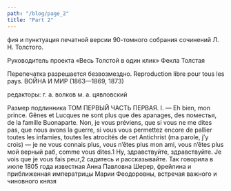 ```yaml
---
path: "/blog/page_2"
title: "Part 2"
---
```


фия и пунктуация печатной версии 90-томного собрания сочинений Л. Н. Толстого.

Руководитель проекта «Весь Толстой в один клик»
Фекла Толстая





Перепечатка разрешается безвозмездно. Reproduction libre pour tous les pays.
ВОЙНА И МИР (1863—1869, 1873)

редакторы:
г. а. волков
м. а. цявловский

Размер подлинника
ТОМ ПЕРВЫЙ
ЧАСТЬ ПЕРВАЯ.
I.
— Eh bien, mon prince. Gênes et Lucques ne sont plus que des apanages, des поместья, de la famille Buonaparte. Non, je vous préviens, que si vous ne me dites pas, que nous avons la guerre, si vous vous permettez encore de pallier toutes les infamies, toutes les atrocités de cet Antichrist (ma parole, j’y crois) — je ne vous connais plus, vous n’êtes plus mon ami, vous n’êtes plus мой верный раб, comme vous dites.1 Ну, здравствуйте, здравствуйте. Je vois que je vous fais peur,2 садитесь и рассказывайте.
Так говорила в июле 1805 года известная Анна Павловна Шерер, фрейлина и приближенная императрицы Марии Феодоровны, встречая важного и чиновного князя
